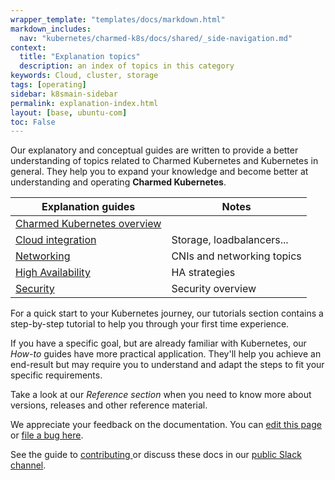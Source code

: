 ```yaml
---
wrapper_template: "templates/docs/markdown.html"
markdown_includes:
  nav: "kubernetes/charmed-k8s/docs/shared/_side-navigation.md"
context:
  title: "Explanation topics"
  description: an index of topics in this category
keywords: Cloud, cluster, storage
tags: [operating]
sidebar: k8smain-sidebar
permalink: explanation-index.html
layout: [base, ubuntu-com]
toc: False
---
```

Our explanatory and conceptual guides are written to provide a better understanding of topics related to Charmed Kubernetes and Kubernetes in general. They help you to expand your knowledge and become better at understanding and operating **Charmed Kubernetes**.

| **Explanation guides** | Notes |
|--|--|
| [Charmed Kubernetes overview](/kubernetes/charmed-k8s/docs/overview) | |
| [Cloud integration](/kubernetes/charmed-k8s/docs/explain-cloud)| Storage, loadbalancers...|
| [Networking](/kubernetes/charmed-k8s/docs/cni-overview)| CNIs and networking topics|
| [High Availability](/kubernetes/charmed-k8s/docs/high-availability)| HA strategies|
| [Security](/kubernetes/charmed-k8s/docs/security)| Security overview |

For a quick start to your Kubernetes journey, our tutorials section contains a step-by-step tutorial to help you through your first time experience.

If you have a specific goal, but are already familiar with Kubernetes, our _How-to_ guides have more practical application. They'll help you achieve an end-result but may require you to understand and adapt the steps to fit your specific requirements.

Take a look at our  _Reference section_ when  you need to know more about versions, releases and other reference material.

<!-- FEEDBACK -->
<div class="p-notification--information">
  <div class="p-notification__content">
    <p class="p-notification__message">We appreciate your feedback on the documentation. You can
    <a href="https://github.com/charmed-kubernetes/kubernetes-docs/edit/main/pages/k8s/explanation-index.md" >edit this page</a>
    or
    <a href="https://github.com/charmed-kubernetes/kubernetes-docs/issues/new">file a bug here</a>.</p>
    <p>See the guide to <a href="/kubernetes/charmed-k8s/docs/how-to-contribute"> contributing </a> or discuss these docs in our <a href="https://kubernetes.slack.com/archives/CG1V2CAMB"> public Slack channel</a>.</p>
  </div>
</div>
